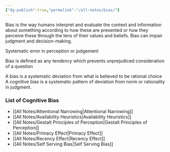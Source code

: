 ```yaml
---
{"dg-publish":true,"permalink":"/all-notes/bias/"}
---
```



Bias is the way humans interpret and evaluate the context and information about something according to how these are presented or how they perceive these through the lens of their values and beliefs. Bias can impair judgment and decision-making.

Systematic error in perception or judgement 

Bias is defined as any tendency which prevents unprejudiced consideration of a question

A bias is a systematic deviation from what is believed to be rational choice
A cognitive bias is a systematic pattern of deviation from norm or rationality in judgment.

### List of Cognitive Bias  
- [[All Notes/Attentional Narrowing\|Attentional Narrowing]]
- [[All Notes/Availability Heuristics\|Availability Heuristics]]
- [[All Notes/Gestalt Principles of Perception\|Gestalt Principles of Perception]]
- [[All Notes/Primacy Effect\|Primacy Effect]]
- [[All Notes/Recency Effect\|Recency Effect]]
- [[All Notes/Self Serving Bias\|Self Serving Bias]]
